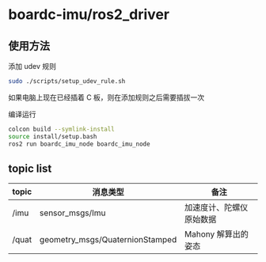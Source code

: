 # boardc-imu/ros2_driver

## 使用方法

添加 udev 规则

```bash
sudo ./scripts/setup_udev_rule.sh
```

如果电脑上现在已经插着 C 板，则在添加规则之后需要插拔一次

编译运行

```bash
colcon build --symlink-install
source install/setup.bash
ros2 run boardc_imu_node boardc_imu_node
```

## topic list

| topic | 消息类型                        | 备注                     |
| ----- | ------------------------------- | ------------------------ |
| /imu  | sensor_msgs/Imu                 | 加速度计、陀螺仪原始数据 |
| /quat | geometry_msgs/QuaternionStamped | Mahony 解算出的姿态      |
